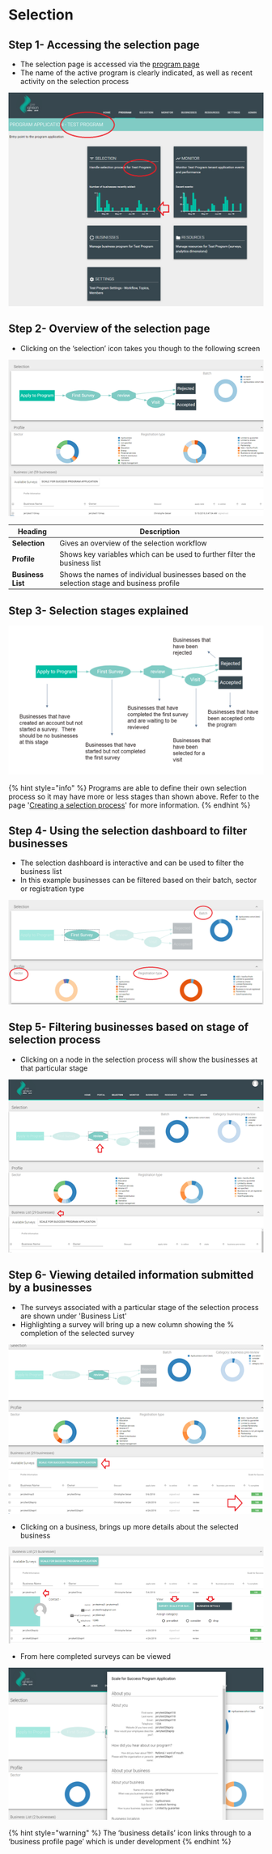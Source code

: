 # Selection

## Step 1- Accessing the selection page

* The selection page is accessed via the [program page](https://program-user-docs.preignition.org/\~/edit/drafts/-LFMf79wbvb88HHUPzQV/users-program-and-advanced/portfolio)
* The name of the active program is clearly indicated, as well as recent activity on the selection process

![Showing the Program page for the 'test program'](<../../../.gitbook/assets/image (26).png>)

## Step 2- Overview of the selection page

* Clicking on the ‘selection’ icon takes you though to the following screen

![](<../../../.gitbook/assets/image (51).png>)

| **Heading**       | Description                                                                                |
| ----------------- | ------------------------------------------------------------------------------------------ |
| **Selection**     | Gives an overview of the selection workflow                                                |
| **Profile**       | Shows key variables which can be used to further filter the business list                  |
| **Business List** | Shows the names of individual businesses based on the selection stage and business profile |

## Step 3- Selection stages explained

![](<../../../.gitbook/assets/image (21).png>)

{% hint style="info" %}
Programs are able to define their own selection process so it may have more or less stages than shown above.   Refer to the page '[Creating a selection process](../resources/selection-process/creating-a-selection-process-beta.md)' for more information.
{% endhint %}

## Step 4- Using the selection dashboard to filter businesses

* The selection dashboard is interactive and can be used to filter the business list
* In this example businesses can be filtered based on their batch, sector or registration type

![](<../../../.gitbook/assets/image (75).png>)

## Step 5- Filtering businesses based on stage of selection process

* Clicking on a node in the selection process will show the businesses at that particular stage

![In this example 29 businesses have completed the first survey and are waiting to be reviewed](<../../../.gitbook/assets/image (2).png>)

## Step 6- Viewing detailed information submitted by a businesses

* The surveys associated with a particular stage of the selection process are shown under 'Business List'
* Highlighting a survey will bring up a new column showing the % completion of the selected survey

![As expected at the review stage, all surveys are 100% complete](<../../../.gitbook/assets/image (54).png>)

* Clicking on a business, brings up more details about the selected business

![](<../../../.gitbook/assets/image (17).png>)

* From here completed surveys can be viewed

![](<../../../.gitbook/assets/image (3).png>)

{% hint style="warning" %}
The ‘business details’ icon links through to a ‘business profile page’ which is under development
{% endhint %}
